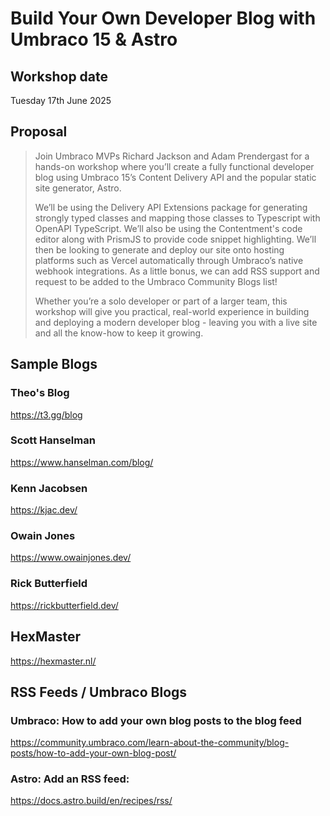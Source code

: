 # Build Your Own Developer Blog with Umbraco 15 & Astro

## Workshop date

Tuesday 17th June 2025

## Proposal

> Join Umbraco MVPs Richard Jackson and Adam Prendergast for a hands-on workshop where you’ll create a fully functional developer blog using Umbraco 15’s Content Delivery API and the popular static site generator, Astro.
> 
> We’ll be using the Delivery API Extensions package for generating strongly typed classes and mapping those classes to Typescript with OpenAPI TypeScript. We’ll also be using the Contentment's code editor along with PrismJS to provide code snippet highlighting. We’ll then be looking to generate and deploy our site onto hosting platforms such as Vercel automatically through Umbraco’s native webhook integrations. As a little bonus, we can add RSS support and request to be added to the Umbraco Community Blogs list!
> 
> Whether you’re a solo developer or part of a larger team, this workshop will give you practical, real-world experience in building and deploying a modern developer blog - leaving you with a live site and all the know-how to keep it growing.

## Sample Blogs

### Theo's Blog
https://t3.gg/blog

### Scott Hanselman
https://www.hanselman.com/blog/

### Kenn Jacobsen
https://kjac.dev/

### Owain Jones
https://www.owainjones.dev/

### Rick Butterfield
https://rickbutterfield.dev/

## HexMaster
https://hexmaster.nl/

## RSS Feeds / Umbraco Blogs

### Umbraco: How to add your own blog posts to the blog feed
https://community.umbraco.com/learn-about-the-community/blog-posts/how-to-add-your-own-blog-post/

### Astro: Add an RSS feed:
https://docs.astro.build/en/recipes/rss/